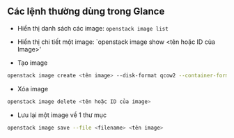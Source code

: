 ## Các lệnh thường dùng trong Glance

- Hiển thị danh sách các image: 
`openstack image list`

- Hiển thị chi tiết một image: 
`openstack image show <tên hoặc ID của Image>'

- Tạo image
```sh
openstack image create <tên image> --disk-format qcow2 --container-format bare --file <path file image cần upload> --public 
```

- Xóa image
```sh
openstack image delete <tên hoặc ID của image>
```

- Lưu lại một image về 1 thư mục
```sh
openstack image save --file <filename> <tên image>
```